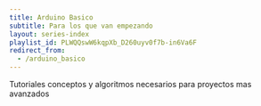 ```yaml
---
title: Arduino Basico
subtitle: Para los que van empezando
layout: series-index
playlist_id: PLWQQswW6kqpXb_D260uyv0f7b-in6Va6F
redirect_from:
  - /arduino_basico
---
```


Tutoriales conceptos y algoritmos necesarios para proyectos mas avanzados
